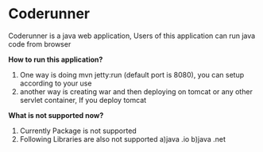 # Coderunner

 Coderunner is a java web application, Users of this application can run java code from browser
 
 
**How to run this application?** 
 
 1) One way is doing mvn jetty:run (default port is 8080), you can setup according to your use 
 2) another way is creating war and then deploying on tomcat or any other servlet container, If you deploy tomcat 
 
**What is not supported now?**
1) Currently Package is not supported 
2) Following Libraries are also not supported 
a)java .io 
b)java .net
